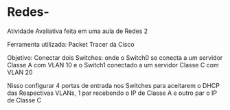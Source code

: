 # Redes-
Atividade Avaliativa feita em uma aula de Redes 2

Ferramenta utilizada: Packet Tracer da Cisco

Objetivo: Conectar dois Switches: onde o Switch0 se conecta a um servidor Classe A com VLAN 10 e o Switch1 conectado a um servidor Classe C com VLAN 20

Nisso configurar 4 portas de entrada nos Switches para aceitarem o DHCP das Respectivas VLANs, 1 par recebendo o IP de Classe A e outro par o IP de Classe C
